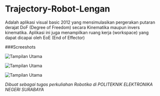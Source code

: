 Trajectory-Robot-Lengan
=======================

  Adalah aplikasi visual basic 2012 yang mensimulasikan pergerakan putaran derajat DoF (Degree of Freedom) secara Kinematika maupun invers kinematika. Aplikasi ini juga menampilkan ruang kerja (workspace) yang dapat dicapai oleh EoE (End of Effector)

###Screeshots

![Tampilan Utama](http://s15.postimg.org/y7r1oidzv/image.gif)

![Tampilan Utama](http://s15.postimg.org/byd4hyijf/invers.gif)

![Tampilan Utama](http://s15.postimg.org/70zjwugkb/keterangan.gif)


*Dibuat sebagai tugas perkuliahan Robotika di POLITEKNIK ELEKTRONIKA NEGERI SURABAYA*
